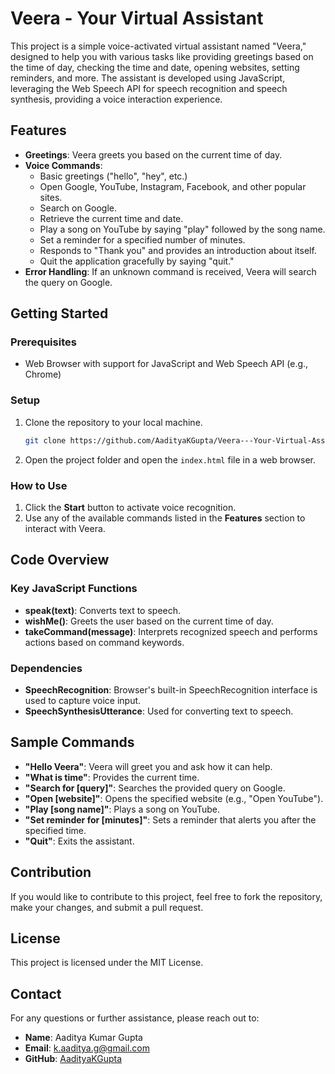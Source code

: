 # Veera - Your Virtual Assistant

This project is a simple voice-activated virtual assistant named "Veera," designed to help you with various tasks like providing greetings based on the time of day, checking the time and date, opening websites, setting reminders, and more. The assistant is developed using JavaScript, leveraging the Web Speech API for speech recognition and speech synthesis, providing a voice interaction experience.

## Features
- **Greetings**: Veera greets you based on the current time of day.
- **Voice Commands**: 
  - Basic greetings ("hello", "hey", etc.)
  - Open Google, YouTube, Instagram, Facebook, and other popular sites.
  - Search on Google.
  - Retrieve the current time and date.
  - Play a song on YouTube by saying "play" followed by the song name.
  - Set a reminder for a specified number of minutes.
  - Responds to "Thank you" and provides an introduction about itself.
  - Quit the application gracefully by saying "quit."
- **Error Handling**: If an unknown command is received, Veera will search the query on Google.

## Getting Started

### Prerequisites
- Web Browser with support for JavaScript and Web Speech API (e.g., Chrome)

### Setup
1. Clone the repository to your local machine.
   ```bash
   git clone https://github.com/AadityaKGupta/Veera---Your-Virtual-Assistant
   ```
2. Open the project folder and open the `index.html` file in a web browser.

### How to Use
1. Click the **Start** button to activate voice recognition.
2. Use any of the available commands listed in the **Features** section to interact with Veera.

## Code Overview

### Key JavaScript Functions
- **speak(text)**: Converts text to speech.
- **wishMe()**: Greets the user based on the current time of day.
- **takeCommand(message)**: Interprets recognized speech and performs actions based on command keywords.

### Dependencies
- **SpeechRecognition**: Browser's built-in SpeechRecognition interface is used to capture voice input.
- **SpeechSynthesisUtterance**: Used for converting text to speech.

## Sample Commands
- **"Hello Veera"**: Veera will greet you and ask how it can help.
- **"What is time"**: Provides the current time.
- **"Search for [query]"**: Searches the provided query on Google.
- **"Open [website]"**: Opens the specified website (e.g., "Open YouTube").
- **"Play [song name]"**: Plays a song on YouTube.
- **"Set reminder for [minutes]"**: Sets a reminder that alerts you after the specified time.
- **"Quit"**: Exits the assistant.

## Contribution
If you would like to contribute to this project, feel free to fork the repository, make your changes, and submit a pull request.


## License
This project is licensed under the MIT License.

## Contact
For any questions or further assistance, please reach out to:

- **Name**: Aaditya Kumar Gupta
- **Email**: [k.aaditya.g@gmail.com](mailto:aaditya@example.com)
- **GitHub**: [AadityaKGupta](https://github.com/AadityaKGupta)
